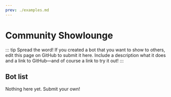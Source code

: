 ```yaml
---
prev: ./examples.md
---
```


# Community Showlounge

::: tip Spread the word!
If you created a bot that you want to show to others, edit this page on GitHub to submit it here.
Include a description what it does and a link to GitHub—and of course a link to try it out!
:::

## Bot list

Nothing here yet. Submit your own!
